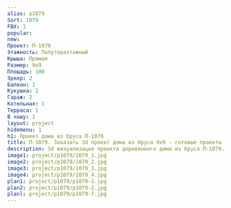 ```yaml
---
alias: p1079
Sort: 1079
FBX: 1
popular: 
new: 
Проект: П-1079
Этажность: Полутораэтажный
Крыша: Прямая
Размер: 9х9
Площадь: 100
Эркер: 2
Балкон: 1
Кукушка: 2
Гараж: 2
Котельная: 1
Терраса: 1
В чашу: 1
layout: project
hidemenu: 1
h1: Проект дома из бруса П-1079
title: П-1079. Заказать 3d проект дома из бруса 9х9 - готовые проекты
description: 3d визуализация проекта деревянного дома из бруса П-1079. Площадь 100 м2, размер 9х9. Вы можете внести любые изменения в проект.
image1: project/p1079/1079_1.jpg
image2: project/p1079/1079_2.jpg
image3: project/p1079/1079_3.jpg
image4: project/p1079/1079_4.jpg
plan1: project/p1079/p1079-1.jpg
plan2: project/p1079/p1079-2.jpg
planl: project/p1079/p1079-f.jpg
---
```

